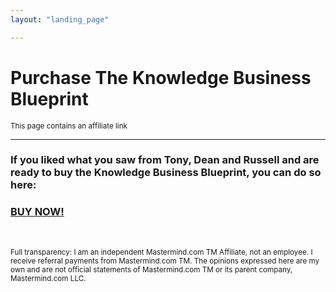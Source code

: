 ```yaml
---
layout: "landing_page"

---
```


  <script type="text/javascript">
      window.location='https://cl518.isrefer.com/go/kbbreplay/a1899';
    </script>

# Purchase The Knowledge Business Blueprint   
<sub>This page contains an affiliate link</sub>

***

### If you liked what you saw from Tony, Dean and Russell and are ready to buy the Knowledge Business Blueprint, you can do so here:
<a href="https://cl518.isrefer.com/go/kbborder/a1899"><h3>BUY NOW!</h3></a>
<br>


<sub>Full transparency: I am an independent Mastermind.com TM Affiliate, not an employee. I receive referral payments from Mastermind.com TM. The opinions expressed here are my own and are not official statements of Mastermind.com TM or its parent company, Mastermind.com LLC.</sub>







